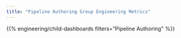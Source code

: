 ```yaml
---
title: "Pipeline Authoring Group Engineering Metrics"
---
```


{{% engineering/child-dashboards filters="Pipeline Authoring" %}}
